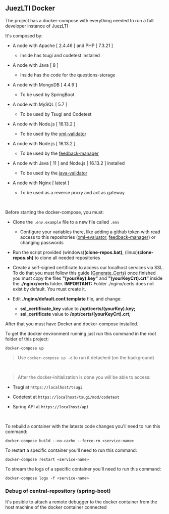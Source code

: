 ## JuezLTI Docker

The project has a docker-compose with everything needed to run a full developer instance of JuezLTI

It's composed by:

- A node with Apache [ 2.4.46 ] and PHP [ 7.3.21 ]
  - Inside has tsugi and codetest installed

- A node with Java [ 8 ]
  - Inside has the code for the questions-storage

- A node with MongoDB [ 4.4.9 ]
  - To be used by SpringBoot

- A node with MySQL [ 5.7 ]
  - To be used by Tsugi and Codetest

- A node with Node.js [ 16.13.2 ]
  - To be used by the [xml-validator](https://github.com/JuezLTI/xml-evaluator)

- A node with Node.js [ 16.13.2 ]
  - To be used by the [feedback-manager](https://github.com/JuezLTI/feedback-manager)

- A node with Java [ 11 ] and Node.js [ 16.13.2 ] installed
  - To be used by the [java-validator](https://github.com/JuezLTI/java-evaluator)

- A node with Nginx [ latest ]
  - To be used as a reverse proxy and act as gateway

<br>

Before starting the docker-compose, you must:

- Clone the `.env.example` file to a new file called `.env`
	- Configure your variables there, like adding a github token with read access to this repositories ([xml-evaluator](https://github.com/JuezLTI/xml-evaluator), [feedback-manager](https://github.com/JuezLTI/feedback-manager)) or changing passwords

- Run the script provided (windows)<b>(clone-repos.bat)</b>, (linux)<b>(clone-repos.sh)</b> to clone all needed repositories

- Create a self-signed certificate to access our localhost services via SSL. To do that you must follow this guide ([Generate_Certs](generate_certs.md)) once finished you must copy the files <b>"(yourKey).key"</b> and <b>"(yourKeyCrt).crt"</b> inside the <b>./nginx/certs</b> folder. <b>IMPORTANT:</b> Folder ./nginx/certs does not exist by default. You must create it.
- Edit <b>./nginx/default.conf.template</b> file, and change:
  -  <b>ssl_certificate_key</b> value to <b>/opt/certs/(yourKey).key;</b> 
  -  <b>ssl_certificate</b> value to <b>/opt/certs/(yourKeyCrt).crt;</b>  

After that you must have Docker and docker-compose installed.

To get the docker environment running just run this command in the root folder of this project:

    docker-compose up

> Use `docker-compose up -d` to run it detached (on the background)

<br>

> After the docker-initialization is done you will be able to access:

- Tsugi at `https://localhost/tsugi`

- Codetest at `https://localhost/tsugi/mod/codetest`

- Spring API at `https://localhost/api`

<br>

To rebuild a container with the latests code changes you'll need to run this command:

    docker-compose build --no-cache --force-rm <service-name>

To restart a specific container you'll need to run this command:

    docker-compose restart <service-name>

To stream the logs of a specific container you'll need to run this command:

    docker-compose logs -f <service-name>

### Debug of central-repository (spring-boot)
It's posible to attach a remote debugger to the docker container from the host machine of the docker container connected
